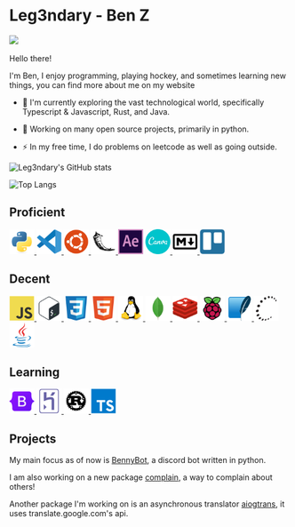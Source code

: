 # Leg3ndary - Ben Z

![](https://komarev.com/ghpvc/?username=Leg3ndary&color=blue)

Hello there!

I'm Ben, I enjoy programming, playing hockey, and sometimes learning new things, you can find more about me on my website

- :telescope: I'm currently exploring the vast technological world, specifically Typescript & Javascript, Rust, and Java.

- :seedling: Working on many open source projects, primarily in python.

- :zap: In my free time, I do problems on leetcode as well as going outside.

![Leg3ndary's GitHub stats](https://github-readme-stats.vercel.app/api?username=leg3ndary&show_icons=true&theme=tokyonight)

![Top Langs](https://github-readme-stats.vercel.app/api/top-langs/?username=Leg3ndary&layout=compact&theme=tokyonight)

## Proficient

<p align="left">
    <a href="#">
		<img src="https://raw.githubusercontent.com/devicons/devicon/master/icons/python/python-original.svg"
			width="45" height="45" alt="Python" />
    </a>
    <a href="#">
		<img src="https://raw.githubusercontent.com/devicons/devicon/master/icons/vscode/vscode-original.svg"
			width="45" height="45" alt="VSCode" />
    </a>
    <a href="#">
		<img src="https://raw.githubusercontent.com/devicons/devicon/master/icons/ubuntu/ubuntu-plain.svg"
			width="45" height="45" alt="Ubuntu" />
    </a>
	<a href="#">
    <a href="#">
		<img src="https://raw.githubusercontent.com/devicons/devicon/master/icons/flask/flask-original.svg"
			width="45" height="45" alt="Flask" />
    </a>
		<img src="https://raw.githubusercontent.com/devicons/devicon/master/icons/aftereffects/aftereffects-original.svg"
			width="45" height="45" alt="AfterEffects" />
    </a>
    <a href="#">
		<img src="https://raw.githubusercontent.com/devicons/devicon/master/icons/canva/canva-original.svg"
			width="45" height="45" alt="Canva" />
    </a>
    <a href="#">
		<img src="https://raw.githubusercontent.com/devicons/devicon/master/icons/markdown/markdown-original.svg"
			width="45" height="45" alt="Markdown" />
    </a>
    <a href="#">
		<img src="https://raw.githubusercontent.com/devicons/devicon/master/icons/trello/trello-plain.svg"
			width="45" height="45" alt="Trello" />
    </a>
</p>


## Decent

<p align="left">
	<a href="#">
		<img src="https://raw.githubusercontent.com/devicons/devicon/master/icons/javascript/javascript-original.svg"
			width="45" height="45" alt="JavaScript" />
    </a>
    <a href="#">
		<img src="https://raw.githubusercontent.com/devicons/devicon/master/icons/bash/bash-original.svg"
			width="45" height="45" alt="Bash" />
    </a>
    <a href="#">
		<img src="https://raw.githubusercontent.com/devicons/devicon/master/icons/css3/css3-original.svg"
			width="45" height="45" alt="CSS" />
    </a>
    <a href="#">
		<img src="https://raw.githubusercontent.com/devicons/devicon/master/icons/html5/html5-original.svg"
			width="45" height="45" alt="HTML5" />
    </a>
    <a href="#">
		<img src="https://raw.githubusercontent.com/devicons/devicon/master/icons/linux/linux-original.svg"
			width="45" height="45" alt="Linux" />
    </a>
    <a href="#">
		<img src="https://raw.githubusercontent.com/devicons/devicon/master/icons/mongodb/mongodb-original.svg"
			width="45" height="45" alt="MongoDB" />
    </a>
    <a href="#">
		<img src="https://raw.githubusercontent.com/devicons/devicon/master/icons/redis/redis-original.svg"
			width="45" height="45" alt="Redis" />
    </a>
    <a href="#">
		<img src="https://raw.githubusercontent.com/devicons/devicon/master/icons/raspberrypi/raspberrypi-original.svg"
			width="45" height="45" alt="RaspberryPi" />
    </a>
    <a href="#">
		<img src="https://raw.githubusercontent.com/devicons/devicon/master/icons/sqlite/sqlite-original.svg"
			width="45" height="45" alt="Sqlite3" />
    </a>
    <a href="#">
		<img src="https://raw.githubusercontent.com/devicons/devicon/master/icons/ssh/ssh-original.svg"
			width="45" height="45" alt="SSH" />
    </a>
    <a href="#">
		<img src="https://raw.githubusercontent.com/devicons/devicon/master/icons/java/java-original.svg"
			width="45" height="45" alt="Java" />
    </a>
</p>

## Learning

<p align="left">
    <a href="#">
		<img src="https://raw.githubusercontent.com/devicons/devicon/master/icons/bootstrap/bootstrap-original.svg"
			width="45" height="45" alt="BootStrap" />
    </a>
    <a href="#">
		<img src="https://raw.githubusercontent.com/devicons/devicon/master/icons/heroku/heroku-original.svg"
			width="45" height="45" alt="Heroku" />
    </a>
    <a href="#">
		<img src="https://raw.githubusercontent.com/devicons/devicon/master/icons/rust/rust-plain.svg"
			width="45" height="45" alt="Rust" />
    </a>
    <a href="#">
		<img src="https://raw.githubusercontent.com/devicons/devicon/master/icons/typescript/typescript-original.svg"
			width="45" height="45" alt="TypeScript" />
    </a>
</p>

## Projects

My main focus as of now is [BennyBot](https://github.com/Leg3ndary/Benny), a discord bot written in python.

I am also working on a new package [complain](https://github.com/Leg3ndary/complain), a way to complain about others!

Another package I'm working on is an asynchronous translator [aiogtrans](https://github.com/Leg3ndary/aiogtrans), it uses translate.google.com's api.

